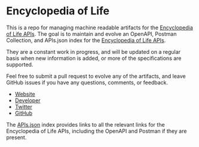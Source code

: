 # Encyclopedia of LifeThis is a repo for managing machine readable artifacts for the [Encyclopedia of Life APIs](http://eol.org/api). The goal is to maintain and evolve an OpenAPI, Postman Collection, and APIs.json index for the [Encyclopedia of Life APIs](http://eol.org/api).They are a constant work in progress, and will be updated on a regular basis when new information is added, or more of the specifications are supported.Feel free to submit a pull request to evolve any of the artifacts, and leave GitHub issues if you have any questions, comments, or feedback.- [Website](http://eol.org/api)- [Developer](http://eol.org/api)- [Twitter](https://twitter.com/EOL)- [GitHub](https://github.com/EOL)The [APIs.json](https://github.com/api-evangelist/encyclopedia-of-life/blob/master/apis.json) index provides links to all the relevant links for the Encyclopedia of Life APIs, including the OpenAPI and Postman if they are present.